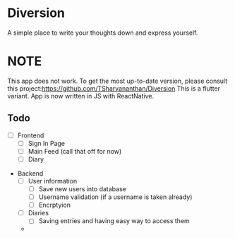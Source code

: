 # Diversion
A simple place to write your thoughts down and express yourself. 

# NOTE
This app does not work. To get the most up-to-date version, please consult this project:https://github.com/TSharvananthan/Diversion
This is a flutter variant. App is now written in JS with ReactNative.

## Todo
- [ ] Frontend
	- [ ] Sign In Page
	- [ ] Main Feed (call that off for now)
	- [ ] Diary
- Backend
	- [ ] User information
		- [ ] Save new users into database
		- [ ] Username validation (if a username is taken already)
		- [ ] Encrptyion 
	- [ ] Diaries
		- [ ] Saving entries and having easy way to access them
	- 
